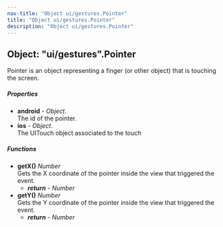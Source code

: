 ```yaml
---
nav-title: "Object ui/gestures.Pointer"
title: "Object ui/gestures.Pointer"
description: "Object ui/gestures.Pointer"
---
```

## Object: "ui/gestures".Pointer  
Pointer is an object representing a finger (or other object) that is touching the screen.

##### Properties
 - **android** - _Object_.    
  The id of the pointer.
 - **ios** - _Object_.    
  The UITouch object associated to the touch

##### Functions
 - **getX()** _Number_  
     Gets the X coordinate of the pointer inside the view that triggered the event.
   - _**return**_ - _Number_
 - **getY()** _Number_  
     Gets the Y coordinate of the pointer inside the view that triggered the event.
   - _**return**_ - _Number_